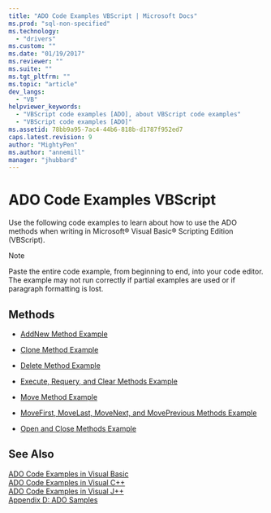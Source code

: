 ```yaml
---
title: "ADO Code Examples VBScript | Microsoft Docs"
ms.prod: "sql-non-specified"
ms.technology:
  - "drivers"
ms.custom: ""
ms.date: "01/19/2017"
ms.reviewer: ""
ms.suite: ""
ms.tgt_pltfrm: ""
ms.topic: "article"
dev_langs: 
  - "VB"
helpviewer_keywords: 
  - "VBScript code examples [ADO], about VBScript code examples"
  - "VBScript code examples [ADO]"
ms.assetid: 78bb9a95-7ac4-44b6-818b-d1787f952ed7
caps.latest.revision: 9
author: "MightyPen"
ms.author: "annemill"
manager: "jhubbard"
---
```

# ADO Code Examples VBScript
Use the following code examples to learn about how to use the ADO methods when writing in Microsoft® Visual Basic® Scripting Edition (VBScript).  
  
> [!NOTE]
>  Paste the entire code example, from beginning to end, into your code editor. The example may not run correctly if partial examples are used or if paragraph formatting is lost.  
  
## Methods  
  
-   [AddNew Method Example](../../../ado/reference/ado-api/addnew-method-example-vbscript.md)  
  
-   [Clone Method Example](../../../ado/reference/ado-api/clone-method-example-vbscript.md)  
  
-   [Delete Method Example](../../../ado/reference/ado-api/delete-method-example-vbscript.md)  
  
-   [Execute, Requery, and Clear Methods Example](../../../ado/reference/ado-api/execute-requery-and-clear-methods-example-vbscript.md)  
  
-   [Move Method Example](../../../ado/reference/ado-api/move-method-example-vbscript.md)  
  
-   [MoveFirst, MoveLast, MoveNext, and MovePrevious Methods Example](../../../ado/reference/ado-api/movefirst-movelast-movenext-and-moveprevious-methods-example-vbscript.md)  
  
-   [Open and Close Methods Example](../../../ado/reference/ado-api/open-and-close-methods-example-vbscript.md)  
  
## See Also  
 [ADO Code Examples in Visual Basic](../../../ado/reference/ado-api/ado-code-examples-in-visual-basic.md)   
 [ADO Code Examples in Visual C++](../../../ado/reference/ado-api/ado-code-examples-in-visual-c.md)   
 [ADO Code Examples in Visual J++](../../../ado/reference/ado-api/ado-code-examples-in-visual-j.md)   
 [Appendix D: ADO Samples](../../../ado/guide/appendixes/appendix-d-ado-samples.md)